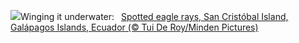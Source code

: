 ![](https://www.bing.com/th?id=OHR.SpottedEagleRay_EN-US9227600044_UHD.jpg&w=1000)Winging it underwater:&nbsp;&ensp;[Spotted eagle rays, San Cristóbal Island, Galápagos Islands, Ecuador (© Tui De Roy/Minden Pictures)](https://www.bing.com/th?id=OHR.SpottedEagleRay_EN-US9227600044_UHD.jpg)
<br><br/>
